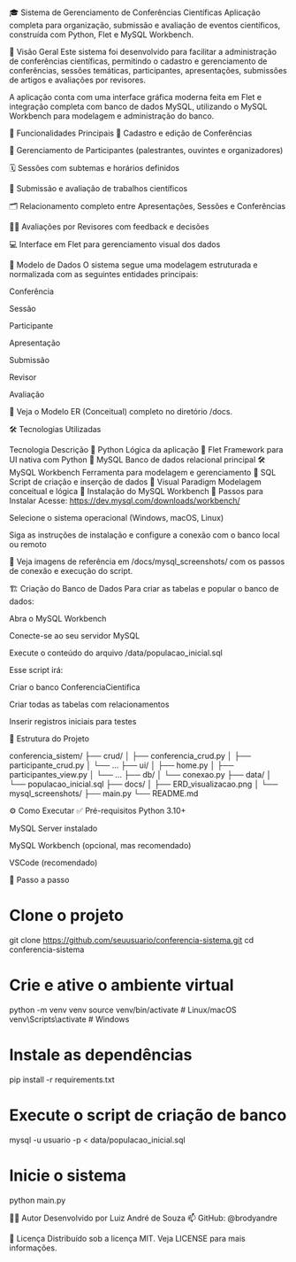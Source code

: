 🎓 Sistema de Gerenciamento de Conferências Científicas
Aplicação completa para organização, submissão e avaliação de eventos científicos, construída com Python, Flet e MySQL Workbench.


📌 Visão Geral
Este sistema foi desenvolvido para facilitar a administração de conferências científicas, permitindo o cadastro e gerenciamento de conferências, sessões temáticas, participantes, apresentações, submissões de artigos e avaliações por revisores.

A aplicação conta com uma interface gráfica moderna feita em Flet e integração completa com banco de dados MySQL, utilizando o MySQL Workbench para modelagem e administração do banco.

🧠 Funcionalidades Principais
📅 Cadastro e edição de Conferências

👥 Gerenciamento de Participantes (palestrantes, ouvintes e organizadores)

🗓️ Sessões com subtemas e horários definidos

🧾 Submissão e avaliação de trabalhos científicos

🗂️ Relacionamento completo entre Apresentações, Sessões e Conferências

🧑‍🔬 Avaliações por Revisores com feedback e decisões

💻 Interface em Flet para gerenciamento visual dos dados

🧱 Modelo de Dados
O sistema segue uma modelagem estruturada e normalizada com as seguintes entidades principais:

Conferência

Sessão

Participante

Apresentação

Submissão

Revisor

Avaliação

📌 Veja o Modelo ER (Conceitual) completo no diretório /docs.

🛠️ Tecnologias Utilizadas

Tecnologia	Descrição
🐍 Python	Lógica da aplicação
🎨 Flet	Framework para UI nativa com Python
🐬 MySQL	Banco de dados relacional principal
🛠️ MySQL Workbench	Ferramenta para modelagem e gerenciamento
📝 SQL	Script de criação e inserção de dados
🧰 Visual Paradigm	Modelagem conceitual e lógica
🧰 Instalação do MySQL Workbench
🔧 Passos para Instalar
Acesse: https://dev.mysql.com/downloads/workbench/

Selecione o sistema operacional (Windows, macOS, Linux)

Siga as instruções de instalação e configure a conexão com o banco local ou remoto

📸 Veja imagens de referência em /docs/mysql_screenshots/ com os passos de conexão e execução do script.

🏗️ Criação do Banco de Dados
Para criar as tabelas e popular o banco de dados:

Abra o MySQL Workbench

Conecte-se ao seu servidor MySQL

Execute o conteúdo do arquivo /data/populacao_inicial.sql

Esse script irá:

Criar o banco ConferenciaCientifica

Criar todas as tabelas com relacionamentos

Inserir registros iniciais para testes

📂 Estrutura do Projeto

conferencia_sistem/
├── crud/
│   ├── conferencia_crud.py
│   ├── participante_crud.py
│   └── ...
├── ui/
│   ├── home.py
│   ├── participantes_view.py
│   └── ...
├── db/
│   └── conexao.py
├── data/
│   └── populacao_inicial.sql
├── docs/
│   ├── ERD_visualizacao.png
│   └── mysql_screenshots/
├── main.py
└── README.md

⚙️ Como Executar
✅ Pré-requisitos
Python 3.10+

MySQL Server instalado

MySQL Workbench (opcional, mas recomendado)

VSCode (recomendado)

🚀 Passo a passo

# Clone o projeto
git clone https://github.com/seuusuario/conferencia-sistema.git
cd conferencia-sistema

# Crie e ative o ambiente virtual
python -m venv venv
source venv/bin/activate  # Linux/macOS
venv\Scripts\activate     # Windows

# Instale as dependências
pip install -r requirements.txt

# Execute o script de criação de banco
mysql -u usuario -p < data/populacao_inicial.sql

# Inicie o sistema
python main.py

👨‍💻 Autor
Desenvolvido por Luiz André de Souza
📫 GitHub: @brodyandre

📄 Licença
Distribuído sob a licença MIT.
Veja LICENSE para mais informações.
